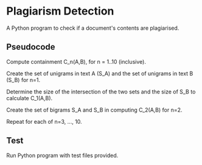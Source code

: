 # Plagiarism Detection


A Python program to check if a document's contents are plagiarised.

## Pseudocode


Compute containment C_n(A,B), for n = 1..10 (inclusive). 

Create the set of unigrams in text A (S_A) and the set of unigrams in text B (S_B) for n=1.

Determine the size of the intersection of the two sets and the size of S_B to calculate C_1(A,B). 

Create the set of bigrams S_A and S_B in computing C_2(A,B) for n=2. 

Repeat for each of n=3, ..., 10. 

## Test


Run Python program with test files provided.
